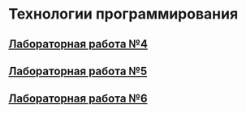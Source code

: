 # Технологии программирования
## [Лабораторная работа №4](tp_lab1)
## [Лабораторная работа №5](TP_LABA5)
## [Лабораторная работа №6](Laba6.1)
